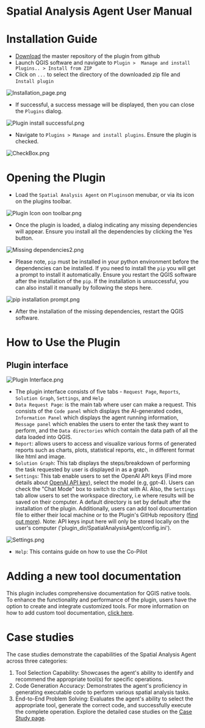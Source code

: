#  Spatial Analysis Agent User Manual
# Installation Guide
[//]: # (- In QGIS, ```select Plugins``` > ```Manage and Install Plugins...```)
[//]: # (- Find ```AutonomousGIS_GeoDataRetrieverAgent``` and click ```Install Plugin```)
[//]: # ()
[//]: # (Alternatively,)

- [Download](https://github.com/Teakinboyewa/SpatialAnalysisAgent/archive/refs/heads/master.zip) the master repository of the plugin from github
- Launch QGIS software and navigate to ```Plugin >  Manage and install Plugins.. > Install from ZIP```
- Click on ```...``` to select the directory of the downloaded zip file and ```Install plugin```

![Installation_page.png](Doc%2FInstallation_page.png)


- If successful, a success message will be displayed, then you can close the ```Plugins``` dialog.

![Plugin install successful.png](Doc%2FPlugin%20install%20successful.png)

[//]: # (# MacOS users)

[//]: # (## After the installation of the plugin, you need to install the "nest_asyncio" manually. Follow the steps below:)

[//]: # (- Open the QGIS Python Console by navigating to ```Plugins``` > ```Python Console``` or press ```Ctrl+Alt+P```)

[//]: # (- In the console, run these two lines of code:)

[//]: # (  ```python)

[//]: # (  import pip)

[//]: # (  pip.main&#40;['install', 'nest-asyncio']&#41;)

[//]: # (- If you encounter any issue you can also try installing "nest_asyncio" via the terminal by pointing to QGIS python interpreter:)

[//]: # (  )
[//]: # (  ```python)

[//]: # (  /Applications/QGIS3.38.1.app/Contents/MacOS/bin/python3 -m pip install nest_asyncio)

- Navigate to ```Plugins > Manage and install plugins```.  Ensure the plugin is checked.

![CheckBox.png](Doc%2FCheckBox.png)

# Opening the Plugin

- Load the ```Spatial Analysis Agent``` on ```Plugins```on menubar, or via its icon on the plugins toolbar.

![Plugin Icon oon toolbar.png](Doc%2FPlugin%20Icon%20oon%20toolbar.png)

- Once the plugin is loaded, a dialog indicating any missing dependencies will appear. Ensure you install all the dependencies by clicking the Yes button.

![Missing dependencies2.png](Doc/Missing%20dependencies2.png)

- Please note, ```pip``` must be installed in your python environment before the dependencies can be installed. If you need to install the ```pip``` you will get a prompt to install it automatically. Ensure you restart the QGIS software after the installation of the ```pip```. If the installation is unsuccessful, you can also install it manually by following the steps here.

![pip installation prompt.png](Doc/pip%20installation%20prompt.png)


- After the installation of the missing dependencies, restart the QGIS software.

# How to Use the Plugin
## Plugin interface


![Plugin Interface.png](Doc%2FPlugin%20Interface.png)

- The plugin interface consists of five tabs - ```Request Page```, ```Reports```, ```Solution Graph```, ```Settings```, and ```Help```
- ```Data Request Page```:  is the main tab where user can make a request. This consists of the ```Code panel``` which displays the AI-generated codes, ```Information Panel``` which displays the agent running information, ```Message panel``` which enables the users to enter the task they want to perform, and the ```Data directories``` which contain the data path of all the data loaded into QGIS.
-  ```Report```: allows users to access and visualize various forms of generated reports such as charts, plots, statistical reports, etc., in different format like html and image.
-  ```Solution Graph```: This tab displays the steps/breakdown of performing the task requested by user is displayed in as a graph.
-  ```Settings```: This tab enable users to set the OpenAI API keys (Find more details about [OpenAI API key](https://platform.openai.com/account/api-keys)), select the model (e.g, gpt-4). Users can check the "Chat Mode" box to switch to chat with AI. Also, the ```Settings``` tab allow users to set the workspace directory, i.e where results will be saved on their computer. A default directory is set by default after the installation of the plugin. Additionally, users can add tool documentation file to either their local machine or to the Plugin's GitHub repository ([find out more](https://github.com/Teakinboyewa/SpatialAnalysisAgent/blob/master/SpatialAnalysisAgent/Tools_Documentation/Tools_documentationREADME.MD)).
Note: API keys input here will only be stored locally on the user's computer ('plugin_dir/SpatialAnalysisAgent/config.ini'). 

![Settings.png](Doc%2FSettings.png)

- ```Help```: This contains guide on how to use the Co-Pilot




# Adding a new tool documentation

This plugin includes comprehensive documentation for QGIS native tools. To enhance the functionality and performance of the plugin, users have the option to create and integrate customized tools. For more information on how to add custom tool documentation, [click here](https://github.com/Teakinboyewa/SpatialAnalysisAgent/blob/master/SpatialAnalysisAgent/Tools_Documentation/Tools_documentationREADME.MD).

# Case studies
The case studies demonstrate the capabilities of the Spatial Analysis Agent across three categories:

1. Tool Selection Capability: Showcases the agent's ability to identify and recommend the appropriate tool(s) for specific operations.
2. Code Generation Accuracy: Demonstrates the agent's proficiency in generating executable code to perform various spatial analysis tasks.
3. End-to-End Problem Solving: Evaluates the agent's ability to select the appropriate tool, generate the correct code, and successfully execute the complete operation.
Explore the detailed case studies on the [Case Study page](https://github.com/Teakinboyewa/SpatialAnalysisAgent/blob/master/Case_Studies.md).

